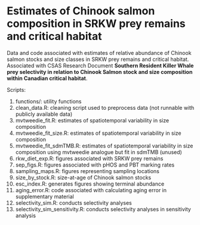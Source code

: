 # Estimates of Chinook salmon composition in SRKW prey remains and critical habitat

Data and code associated with estimates of relative abundance of Chinook salmon stocks and size classes in SRKW prey remains and critical habitat. Associated with CSAS Research Document **Southern Resident Killer Whale prey selectivity in relation to Chinook Salmon stock and size composition within Canadian critical habitat**.

Scripts:
1) functions/: utility functions
2) clean_data.R: cleaning script used to preprocess data (not runnable with publicly available data) 
2) mvtweedie_fit.R: estimates of spatiotemporal variability in size composition
3) mvtweedie_fit_size.R: estimates of spatiotemporal variability in size composition
4) mvtweedie_fit_sdmTMB.R: estimates of spatiotemporal variability in size composition using mvtweedie analogue but fit in sdmTMB (unused)
5) rkw_diet_exp.R: figures associated with SRKW prey remains
6) sep_figs.R: figures associated with pHOS and PBT marking rates
7) sampling_maps.R: figures representing sampling locations
8) size_by_stock.R: size-at-age of Chinook salmon stocks
9) esc_index.R: generates figures showing terminal abundance
10) aging_error.R: code associated with calculating aging error in supplementary material
11) selectivity_sim.R: conducts selectivity analyses
12) selectivity_sim_sensitivity.R: conducts selectivity analyses in sensitivity analysis
